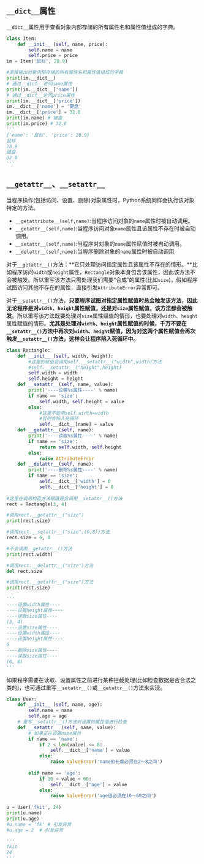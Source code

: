 ## `__dict__`属性

`__dict__`属性用于查看对象内部存储的所有属性名和属性值组成的字典。

```python
class Item:
    def __init__ (self, name, price):
        self.name = name
        self.price = price
im = Item('鼠标', 28.9)

#直接输出对象内部存储的所有属性名和属性值组成的字典
print(im.__dict__)  
# 通过__dict__访问name属性
print(im.__dict__['name'])
# 通过__dict__访问price属性
print(im.__dict__['price'])
im.__dict__['name'] = '键盘'
im.__dict__['price'] = 32.8
print(im.name) # 键盘
print(im.price) # 32.8
'''
{'name': '鼠标', 'price': 28.9}
鼠标
28.9
键盘
32.8
'''
```



## `__getattr__`、`__setattr__`

当程序操作(包括访问、设置、删除)对象属性时，Python系统同样会执行该对象特定的方法。

- `__getattribute__(self,name)`:当程序访问对象的`name`属性时被自动调用。
- `__getattr__(self,name)`:当程序访问对象`name`属性且该属性不存在时被自动调用。
- `__setattr__(self,name)`:当程序对对象的`name`属性赋值时被自动调用。
- `__delattr__(self,name)`:当程序删除对象的`name`属性时被自动调用



对于`__getattr__()`方法：**它只处理访问指定属性且该属性不存在的情形。**比如程序访问`width`或`height`属性，`Rectangle`对象本身包含该属性，因此该方法不会被触发。所以重写该方法只需处理我们需要“合成”的属性(比如`size`)，假如程序试图访问其他不存在的属性，直接引发`AttributeError`异常即可。

对于`__setattr__()`方法，**只要程序试图对指定属性赋值时总会触发该方法，因此无论程序是对`width`、`height`属性赋值，还是对`size`属性赋值，该方法都会被触发**。所以重写该方法既要处理对`size`属性赋值的情形，也要处理对`width`、`height`属性赋值的情形。**尤其是处理对`width`、`height`属性赋值的时候，千万不要在`__setattr__()`方法中再次对`width`、`height`赋值，因为对这两个属性赋值会再次触发`__setattr__()`方法，这样会让程序陷入死循环中。**

```python
class Rectangle:
    def __init__ (self, width, height):
        #这里的赋值会调用self.__setattr__("width",width)方法
        #self.__setattr__("height",height)
        self.width = width
        self.height = height
    def __setattr__(self, name, value):
        print('----设置%s属性----' % name)
        if name == 'size':
            self.width, self.height = value
        else:
            #这里不能用self.width=width
            #否则会陷入死循环
            self.__dict__[name] = value
    def __getattr__(self, name):
        print('----读取%s属性----' % name)
        if name == 'size':
            return self.width, self.height
        else:
            raise AttributeError
    def __delattr__(self, name):
        print('----删除%s属性----' % name)
        if name == 'size':
            self.__dict__['width'] = 0
            self.__dict__['height'] = 0
    
#这里在调用构造方法赋值是会调用__setattr__()方法
rect = Rectangle(3, 4)

#调用rect.__getattr__("size")
print(rect.size)

#调用rect.__setattr__("size",(6,8))方法
rect.size = 6, 8

#不会调用__getattr__()方法
print(rect.width)

#调用rect.__delattr__("size")方法
del rect.size

#调用rect.__getattr__("size")方法
print(rect.size)

'''
----设置width属性----
----设置height属性----
----读取size属性----
(3, 4)
----设置size属性----
----设置width属性----
----设置height属性----
6
----删除size属性----
----读取size属性----
(0, 0)
'''
```



如果程序需要在读取、设置属性之前进行某种拦截处理(比如检查数据是否合法之类的)，也可通过重写`__setattr__()`或`__getattr__()`方法来实现。

```python
class User:
    def __init__ (self, name, age):
        self.name = name
        self.age = age
    # 重写__setattr__()方法对设置的属性值进行检查
    def __setattr__ (self, name, value):
        # 如果正在设置name属性
        if name == 'name':
            if 2 < len(value) <= 8:
                self.__dict__['name'] = value
            else:
                raise ValueError('name的长度必须在2～8之间')
            
        elif name == 'age':
            if 10 < value < 60:
                self.__dict__['age'] = value
            else:
                raise ValueError('age值必须在10～60之间')
            
u = User('fkit', 24)
print(u.name)
print(u.age)
#u.name = 'fk' # 引发异常
#u.age = 2  # 引发异常

'''
fkit
24
'''
```

